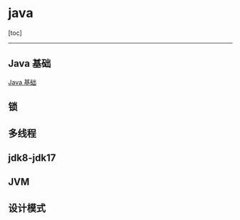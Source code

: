 # java 
[toc]


---

## Java 基础
[Java 基础](./basics/README.md)


## 锁




## 多线程




## jdk8-jdk17




## JVM 




## 设计模式